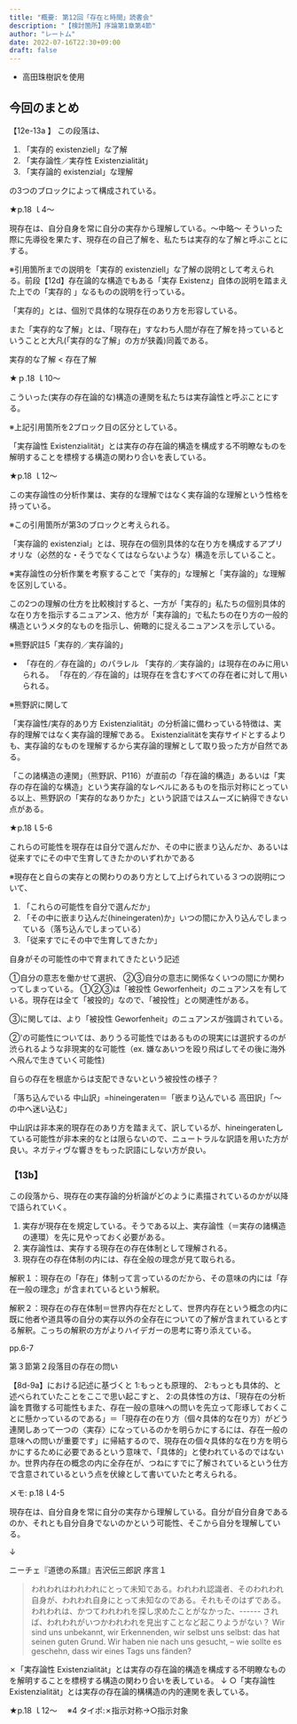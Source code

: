 ```yaml
---
title: "概要: 第12回「存在と時間」読書会"
description: "【検討箇所】序論第1章第4節"
author: "レートム"
date: 2022-07-16T22:30+09:00
draft: false
---
```


* 高田珠樹訳を使用

今回のまとめ
----

【12e-13a 】
この段落は、
1. 「実存的 existenziell」な了解
2. 「実存論性／実存性 Existenzialität」
3. 「実存論的 existenzial」な理解

の3つのブロックによって構成されている。

★p.18 ｌ4〜

現存在は、自分自身を常に自分の実存から理解している。〜中略〜 そういった際に先導役を果たす、現存在の自己了解を、私たちは実存的な了解と呼ぶことにする。

※引用箇所までの説明を「実存的 existenziell」な了解の説明として考えられる。前段【12d】存在論的な構造でもある「実存 Existenz」自体の説明を踏まえた上での「実存的 」なるものの説明を行っている。

「実存的」とは、個別で具体的な現存在のあり方を形容している。

また「実存的な了解」とは、「現存在」すなわち人間が存在了解を持っているということと大凡(「実存的な了解」の方が狭義)同義である。

実存的な了解 < 存在了解

★ｐ.18 ｌ10〜

こういった(実存の存在論的な)構造の連関を私たちは実存論性と呼ぶことにする。

※上記引用箇所を2ブロック目の区分としている。

「実存論性 Existenzialität」とは実存の存在論的構造を構成する不明瞭なものを解明することを標榜する構造の関わり合いを表している。

★p.18 ｌ12〜

この実存論性の分析作業は、実存的な理解ではなく実存論的な理解という性格を持っている。

※この引用箇所が第3のブロックと考えられる。

「実存論的 existenzial」とは、現存在の個別具体的な在り方を構成するアプリオリな（必然的な・そうでなくてはならないような）構造を示していること。

※実存論性の分析作業を考察することで「実存的」な理解と「実存論的」な理解を区別している。

この2つの理解の仕方を比較検討すると、一方が「実存的」私たちの個別具体的な在り方を指示するニュアンス、他方が「実存論的」で私たちの在り方の一般的構造というメタ的なものを指示し、俯瞰的に捉えるニュアンスを示している。

※熊野訳註5「実存的／実存論的」
* 「存在的／存在論的」のパラレル
    「実存的／実存論的」は現存在のみに用いられる。
    「存在的／存在論的」は現存在を含むすべての存在者に対して用いられる。

※熊野訳に関して

「実存論性/実存的あり方 Existenzialität」の分析論に備わっている特徴は、実存的理解ではなく実存論的理解である。
Existenzialitätを実存サイドとするよりも、実存論的なものを理解するから実存論的理解として取り扱った方が自然である。

「この諸構造の連関」（熊野訳、P116）が直前の「存在論的構造」あるいは「実存の存在論的な構造」という実存論的なレベルにあるものを指示対称にとっている以上、熊野訳の「実存的なありかた」という訳語ではスムーズに納得できない点がある。

★p.18ｌ5-6

これらの可能性を現存在は自分で選んだか、その中に嵌まり込んだか、あるいは従来すでにその中で生育してきたかのいずれかである

※現存在と自らの実存との関わりのあり方として上げられている３つの説明について、
1. 「これらの可能性を自分で選んだか」
2. 「その中に嵌まり込んだ(hineingeraten)か」いつの間にか入り込んでしまっている（落ち込んでしまっている）
3. 「従来すでにその中で生育してきたか」

自身がその可能性の中で育まれてきたという記述

①自分の意志を働かせて選択、
②③自分の意志に関係なくいつの間にか関わってしまっている。
①②③は「被投性 Geworfenheit」のニュアンスを有している。現存在は全て「被投的」なので、「被投性」との関連性がある。

➂に関しては、より「被投性 Geworfenheit」のニュアンスが強調されている。

➁'の可能性については、ありうる可能性ではあるものの現実には選択するのが渋られるような非現実的な可能性（ex. 嫌なあいつを殴り飛ばしてその後に海外へ飛んで生きていく可能性)　

自らの存在を根底からは支配できないという被投性の様子？

「落ち込んでいる 中山訳」=hineingeraten＝「嵌まり込んでいる 高田訳」「〜の中へ迷い込む」

中山訳は非本来的現存在のあり方を踏まえて、訳しているが、hineingeratenしている可能性が非本来的なとは限らないので、ニュートラルな訳語を用いた方が良い。ネガティヴな響きをもった訳語にしない方が良い。

### 【13b】

この段落から、現存在の実存論的分析論がどのように素描されているのかが以降で語られていく。
1. 実存が現存在を規定している。そうである以上、実存論性（＝実存の諸構造の連環）を先に見やっておく必要がある。
2. 実存論性は、実存する現存在の存在体制として理解される。
3. 現存在の存在体制の内には、存在全般の理念が見て取られる。

解釈１：現存在の「存在」体制って言っているのだから、その意味の内には「存在一般の理念」が含まれているという解釈。

解釈２：現存在の存在体制＝世界内存在だとして、世界内存在という概念の内に既に他者や道具等の自分の実存以外の全存在についての了解が含まれているとする解釈。こっちの解釈の方がよりハイデガーの思考に寄り添えている。

pp.6-7

第３節第２段落目の存在の問い

【8d-9a】における記述に基づくと
1:もっとも原理的、
2:もっとも具体的、と述べられていたことをここで思い起こすと、
2:の具体性の方は、「現存在の分析論を貫徹する可能性もまた、存在一般の意味への問いを先立って彫琢しておくことに懸かっているのである」＝「現存在の在り方（個々具体的な在り方）がどう連関しあって一つの〈実存〉になっているのかを明らかにするには、存在一般の意味への問いが重要です」に帰結するので、現存在の個々具体的な在り方を明らかにするために必要であるという意味で、「具体的」と使われているのではないか。世界内存在の概念の内に全存在が、つねにすでに了解されているという仕方で含意されているという点を伏線として書いていたと考えられる。

メモ:
p.18ｌ4-5

現存在は、自分自身を常に自分の実存から理解している。自分が自分自身であるのか、それとも自分自身でないのかという可能性、そこから自分を理解している。

↓

ニーチェ『道徳の系譜』吉沢伝三郎訳
序言１
> われわれはわれわれにとって未知である。われわれ認識者、そのわれわれ自身が、われわれ自身にとって未知なのである。それもそのはずである。われわれは、かつてわれわれを探し求めたことがなかった、------
> されば、われわれがいつかわれわれを見出すことなど起こりようがない？
> Wir sind uns unbekannt, wir Erkennenden, wir selbst uns selbst: das hat seinen guten Grund. Wir haben nie nach uns gesucht, – wie sollte es geschehn, dass wir eines Tags uns fänden?

✗「実存論性 Existenzialität」とは実存の存在論的構造を構成する不明瞭なものを解明することを標榜する構造の関わり合いを表している。
↓
○「実存論性 Existenzialität」とは実存の存在論的構構造の内的連関を表している。


★p.18 ｌ12〜　
※4
タイポ:✗指示対称→○指示対象